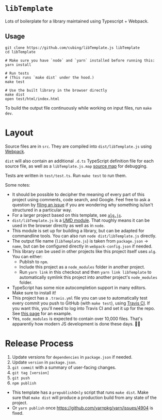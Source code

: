 # `libTemplate`

Lots of boilerplate for a library maintained using Typescript + Webpack.

## Usage
    
    git clone https://github.com/cubing/libTemplate.js libTemplate
    cd libTemplate

    # Make sure you have `node` and `yarn` installed before running this:
    yarn install

    # Run tests
    # (This runs `make dist` under the hood.)
    make test

    # Use the built library in the browser directly
    make dist
    open test/html/index.html

To build the output file continuously while working on input files, run `make dev`.

# Layout

Source files are in `src`. They are compiled into `dist/libTemplate.js` using [Webpack](https://webpack.js.org/).

`dist` will also contain an additional `.d.ts` TypeScript definition file for each source file, as well as a `libTemplate.js.map` [source map](https://www.html5rocks.com/en/tutorials/developertools/sourcemaps/) for debugging.

Tests are written in `test/test.ts`. Run `make test` to run them.

Some notes:

- It should be possible to decipher the meaning of every part of this project using comments, code search, and Google. Feel free to ask a question by [filing an issue](https://github.com/cubing/libTemplate.js/issues) if you are wondering why something is/isn't structured in a particular way.
- For a larger project based on this template, see [`alg.js`](https://github.com/cubing/alg.js).
- `dist/libTemplate.js` is a [UMD module](https://github.com/umdjs/umd). That roughly means it can be used in the browser directly as well as in `node`.
- This module is set up for building a library, but can be adapted for commandline tools. You can also run `node dist/libTemplate.js` directly.
- The output file name (`libTemplate.js`) is taken from `package.json` → `name`, but can be configured directly in `webpack-config.json` if needed.
- This library can be used in other projects like this project itself uses `alg`. You can either:
  - Publish to `npm`.
  - Include this project as a `node_modules` folder in another project.
  - Run `yarn link` in this checkout and then `yarn link libTemplate` to automatically symlink this project into another project's `node_modules` folder.
- TypeScript has some nice autocompletion support in many editors. Make sure to install it!
- This project has a `.travis.yml` file you can use to automatically test every commit you push to GitHub (with `make test`), using [Travis CI](https://travis-ci.org/). If you want this, you'll need to log into Travis CI and set it up for the repo. See [this page](https://travis-ci.org/lgarron/libTemplate) for an example.
- Yes, `node_modules` is expected to contain over 10,000 files. That's apparently how modern JS development is done these days. 🤷‍♀️

# Release Process

1) Update versions for `dependencies` in `package.json` if needed.
2) Update `version` in `package.json`.
3) `git commit` with a summary of user-facing changes.
4) `git tag [version]`
5) `git push`
6) `npm publish`
  - This template has a `prepublishOnly` script that runs `make dist`. Make sure that `make dist` will produce a production build from any state of the project.
  - Or `yarn publish` once <https://github.com/yarnpkg/yarn/issues/4904> is fixed.
